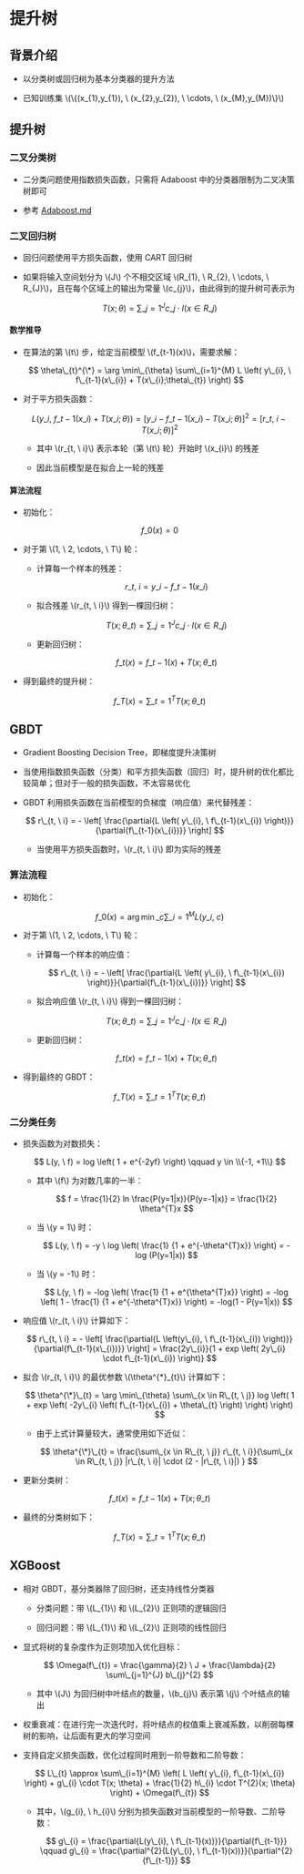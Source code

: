 <script type="text/javascript" src="http://cdn.mathjax.org/mathjax/latest/MathJax.js?config=default"></script>

# 提升树

## 背景介绍

- 以分类树或回归树为基本分类器的提升方法

- 已知训练集 \\(\\{(x\_{1},y\_{1}), \ (x\_{2},y\_{2}), \ \cdots, \ (x\_{M},y\_{M})\\}\\)

## 提升树

### 二叉分类树

- 二分类问题使用指数损失函数，只需将 Adaboost 中的分类器限制为二叉决策树即可

- 参考 [Adaboost.md](Adaboost.md)

### 二叉回归树

- 回归问题使用平方损失函数，使用 CART 回归树

- 如果将输入空间划分为 \\(J\\) 个不相交区域 \\(R\_{1}, \ R\_{2}, \ \cdots, \ R\_{J}\\)，且在每个区域上的输出为常量 \\(c\_{j}\\)，由此得到的提升树可表示为

	$$ T(x;\theta) = \sum\_{j=1}^{J} c\_{j} \cdot I(x \in R\_{j}) $$

#### 数学推导

- 在算法的第 \\(t\\) 步，给定当前模型 \\(f\_{t-1}(x)\\)，需要求解：

	$$ \theta\_{t}^{\*} = \arg \min\_{\theta} \sum\_{i=1}^{M} L \left( y\_{i}, \ f\_{t-1}(x\_{i}) + T(x\_{i};\theta\_{t}) \right) $$

- 对于平方损失函数：

	$$ L(y\_{i}, \ f\_{t-1}(x\_{i}) + T(x\_{i};\theta)) = \left[ y\_{i} - f\_{t-1}(x\_{i}) - T(x\_{i}; \theta) \right]^{2} = \left[ r\_{t, \ i} - T(x\_{i}; \theta) \right]^{2} $$
	
	- 其中 \\(r\_{t, \ i}\\) 表示本轮（第 \\(t\\) 轮）开始时 \\(x\_{i}\\) 的残差

	- 因此当前模型是在拟合上一轮的残差

#### 算法流程

- 初始化：

	$$ f\_{0}(x) = 0 $$

- 对于第 \\(1, \ 2, \cdots, \ T\\) 轮：

	- 计算每一个样本的残差：

		$$ r\_{t, \ i} = y\_{i} - f\_{t-1}(x\_{i}) $$

	- 拟合残差 \\(r\_{t, \ i}\\) 得到一棵回归树：

		$$ T(x; \theta\_{t}) = \sum\_{j=1}^{J} c\_{j} \cdot I(x \in R\_{j}) $$

	- 更新回归树：

		$$ f\_{t}(x) = f\_{t-1}(x) + T(x; \theta\_{t}) $$

- 得到最终的提升树：

	$$ f\_{T}(x) = \sum\_{t=1}^{T} T(x; \theta\_{t}) $$

## GBDT

- Gradient Boosting Decision Tree，即梯度提升决策树

- 当使用指数损失函数（分类）和平方损失函数（回归）时，提升树的优化都比较简单；但对于一般的损失函数，不太容易优化

- GBDT 利用损失函数在当前模型的负梯度（响应值）来代替残差：

	$$ r\_{t, \ i} = - \left[ \frac{\partial{L \left( y\_{i}, \ f\_{t-1}(x\_{i}) \right)}}{\partial{f\_{t-1}(x\_{i})}} \right] $$

	- 当使用平方损失函数时，\\(r\_{t, \ i}\\) 即为实际的残差

### 算法流程

- 初始化：

	$$ f\_{0}(x) = \arg \min\_{c} \sum\_{i=1}^{M} L(y\_{i}, \ c) $$

- 对于第 \\(1, \ 2, \cdots, \ T\\) 轮：

	- 计算每一个样本的响应值：

		$$ r\_{t, \ i} = - \left[ \frac{\partial{L \left( y\_{i}, \ f\_{t-1}(x\_{i}) \right)}}{\partial{f\_{t-1}(x\_{i})}} \right] $$

	- 拟合响应值 \\(r\_{t, \ i}\\) 得到一棵回归树：

		$$ T(x; \theta\_{t}) = \sum\_{j=1}^{J} c\_{j} \cdot I(x \in R\_{j}) $$
	
	- 更新回归树：

		$$ f\_{t}(x) = f\_{t-1}(x) + T(x; \theta\_{t}) $$

- 得到最终的 GBDT：

	$$ f\_{T}(x) = \sum\_{t=1}^{T} T(x; \theta\_{t}) $$

### 二分类任务

- 损失函数为对数损失：

	$$ L(y, \ f) = log \left( 1 + e^{-2yf} \right) \qquad y \in \\{-1, +1\\} $$

	- 其中 \\(f\\) 为对数几率的一半：

		$$ f = \frac{1}{2} ln \frac{P(y=1|x)}{P(y=-1|x)} = \frac{1}{2} \theta^{T}x $$

	- 当 \\(y = 1\\) 时：

		$$ L(y, \ f) = -y \ log \left( \frac{1} {1 + e^{-\theta^{T}x}} \right) = - log (P(y=1|x)) $$

	- 当 \\(y = -1\\) 时：

		$$ L(y, \ f) = -log \left( \frac{1} {1 + e^{\theta^{T}x}} \right) = -log \left( 1 - \frac{1} {1 + e^{-\theta^{T}x}} \right) = -log(1 - P(y=1|x)) $$

- 响应值 \\(r\_{t, \ i}\\) 计算如下：

	$$ r\_{t, \ i} = - \left[ \frac{\partial{L \left(y\_{i}, \ f\_{t-1}(x\_{i}) \right)}}{\partial{f\_{t-1}(x\_{i})}} \right] = \frac{2y\_{i}}{1 + exp \left( 2y\_{i} \cdot f\_{t-1}(x\_{i}) \right)} $$

- 拟合 \\(r\_{t, \ i}\\) 的最优参数 \\(\theta^{\*}\_{t}\\) 计算如下：

	$$ \theta^{\*}\_{t} = \arg \min\_{\theta} \sum\_{x \in R\_{t, \ j}} log \left( 1 + exp \left( -2y\_{i} \left( f\_{t-1}(x\_{i}) + \theta\_{t} \right) \right) \right) $$
	
	- 由于上式计算量较大，通常使用如下近似：

		$$ \theta^{\*}\_{t} = \frac{\sum\_{x \in R\_{t, \ j}} r\_{t, \ i}}{\sum\_{x \in R\_{t, \ j}} |r\_{t, \ i}| \cdot (2 - |r\_{t, \ i}|) } $$

- 更新分类树：

	$$ f\_{t}(x) = f\_{t-1}(x) + T(x; \theta\_{t}) $$

- 最终的分类树如下：

	$$ f\_{T}(x) = \sum\_{t=1}^{T} T(x; \theta\_{t}) $$

## XGBoost

- 相对 GBDT，基分类器除了回归树，还支持线性分类器

	- 分类问题：带 \\(L\_{1}\\) 和 \\(L\_{2}\\) 正则项的逻辑回归

	- 回归问题：带 \\(L\_{1}\\) 和 \\(L\_{2}\\) 正则项的线性回归

- 显式将树的复杂度作为正则项加入优化目标：

	$$ \Omega(f\_{t}) = \frac{\gamma}{2} \ J + \frac{\lambda}{2} \sum\_{j=1}^{J} b\_{j}^{2} $$

	- 其中 \\(J\\) 为回归树中叶结点的数量，\\(b\_{j}\\) 表示第 \\(j\\) 个叶结点的输出

- 权重衰减：在进行完一次迭代时，将叶结点的权值乘上衰减系数，以削弱每棵树的影响，让后面有更大的学习空间

- 支持自定义损失函数，优化过程同时用到一阶导数和二阶导数：

	$$ L\_{t} \approx \sum\_{i=1}^{M} \left( L \left( y\_{i}, f\_{t-1}(x\_{i}) \right) + g\_{i} \cdot T(x; \theta) + \frac{1}{2} h\_{i} \cdot T^{2}(x; \theta) \right) + \Omega(f\_{t}) $$
	
	- 其中，\\(g\_{i}, \ h\_{i}\\) 分别为损失函数对当前模型的一阶导数、二阶导数：

		$$ g\_{i} = \frac{\partial{L(y\_{i}, \ f\_{t-1}(x))}}{\partial{f\_{t-1}}} \qquad g\_{i} = \frac{\partial^{2}{L(y\_{i}, \ f\_{t-1}(x))}}{\partial^{2}{f\_{t-1}}} $$